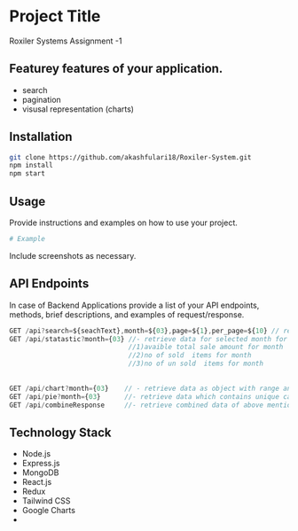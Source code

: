 # Project Title
Roxiler Systems Assignment -1 



## Featurey features of your application.
- search
- pagination
- visusal representation (charts)


## Installation
```bash
git clone https://github.com/akashfulari18/Roxiler-System.git
npm install 
npm start
```

## Usage
Provide instructions and examples on how to use your project.

```bash
# Example
```

Include screenshots as necessary.


## API Endpoints
In case of Backend Applications provide a list of your API endpoints, methods, brief descriptions, and examples of request/response.
```javascript
GET /api?search=${seachText},month=${03},page=${1},per_page=${10} // retrieve data according query params (search="",month=02,page=1,per_page=10)
GET /api/statastic?month={03} //- retrieve data for selected month for 
                              //1)avaible total sale amount for month 
                              //2)no of sold  items for month 
                              //3)no of un sold  items for month 
                              
                               
GET /api/chart?month={03}    // - retrieve data as object with range and  no of items in that range
GET /api/pie?month={03}      //- retrieve data which contains unique categories of that month no of items of that category
GET /api/combineResponse     //- retrieve combined data of above mentioned 3 endpoints

```

## Technology Stack

- Node.js
- Express.js
- MongoDB
- React.js
- Redux
- Tailwind CSS
- Google Charts
- 
